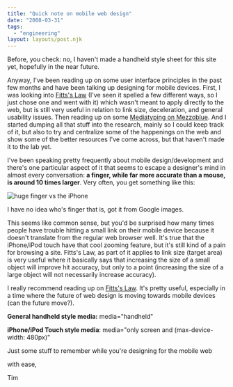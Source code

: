 ```yaml
---
title: "Quick note on mobile web design"
date: "2008-03-31"
tags:
  - "engineering"
layout: layouts/post.njk
---
```


Before, you check: no, I haven't made a handheld style sheet for this site yet, hopefully in the near future.

Anyway, I've been reading up on some user interface principles in the past few months and have been talking up designing for mobile devices. First, I was looking into [Fitts's Law](http://particletree.com/features/visualizing-fittss-law/) (I've seen it spelled a few different ways, so I just chose one and went with it) which wasn't meant to apply directly to the web, but is still very useful in relation to link size, deceleration, and general usability issues. Then reading up on some [Mediatyping on Mezzoblue](http://mezzoblue.com/archives/2008/03/18/mediatyping/). And I started dumping all that stuff into the research, mainly so I could keep track of it, but also to try and centralize some of the happenings on the web and show some of the better resources I've come across, but that haven't made it to the lab yet.

I've been speaking pretty frequently about mobile design/development and there's one particular aspect of it that seems to escape a designer's mind in almost every conversation: **a finger, while far more accurate than a mouse, is around 10 times larger**. Very often, you get something like this:

![huge finger vs the iPhone](images/iphone_finger.jpg)

I have no idea who's finger that is, got it from Google images.

This seems like common sense, but you'd be surprised how many times people have trouble hitting a small link on their mobile device because it doesn't translate from the regular web browser well. It's true that the iPhone/iPod touch have that cool zooming feature, but it's still kind of a pain for browsing a site. Fitts's Law, as part of it applies to link size (target area) is very useful where it basically says that increasing the size of a small object will improve hit accuracy, but only to a point (increasing the size of a large object will not necessarily increase accuracy).

I really recommend reading up on [Fitts's Law](http://particletree.com/features/visualizing-fittss-law/). It's pretty useful, especially in a time where the future of web design is moving towards mobile devices (can the future move?).

**General handheld style media:** media="handheld"

**iPhone/iPod Touch style media**: media="only screen and (max-device-width: 480px)"

Just some stuff to remember while you're designing for the mobile web

with ease,

Tim
